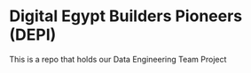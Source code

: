 # Digital Egypt Builders Pioneers (DEPI)

This is a repo that holds our Data Engineering Team Project
